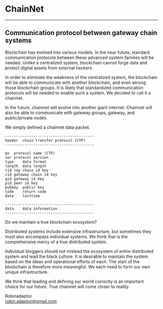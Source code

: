 # ChainNet   

***


## Communication protocol between gateway chain systems    

Blockchain has evolved into various models. In the near future, standard communication protocols between these advanced system families will be needed. Unlike a centralized system, blockchain cannot forge data and protect digital assets from external heckers.   

In order to eliminate the weakness of the centralized system, the blockchain will be able to communicate with another blockchain, and even among those blockchain groups. It is likely that standardized communication protocols will be needed to enable such a system. We decided to call it a chainnet.   

In the future, chainnet will evolve into another giant internet. Chainnet will also be able to communicate with gateway groups, gateway, and public/private nodes.   

We simply defined a chainnet data packet.   


```
-----------------------------------------
header	chain transfer protocol (CTP)
-----------------------------------------

pn	protocol name (CTP)
ver	protocol version
type	data format
length	data length
tid	top chain id key
cid	gateway chain id key
gid	gateway id key
pid	peer id key
pubkey	public key
code	return code
date	lasttime

-----------------------------------------
data	data information
-----------------------------------------

```

Do we maintain a true blockchain ecosystem?

Distributed systems include extensive infrastructure, but sometimes they must also encompass individual systems. We think that is the comprehensive mercy of a true distributed system.

Individual bloggers should not mislead the ecosystem of entire distributed system and lead the black culture. It is desirable to maintain the system based on the ideas and operational efforts of each. The start of the blockchain is therefore more meaningful. We each need to form our own unique infrastructure. 

We think that leading and defining our world correctly is an important choice for our future. True chainnet will come closer to reality.

Robinadaptor  
robin.adaptor@gmail.com